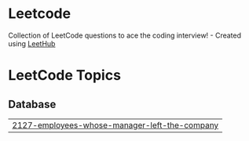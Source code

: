 # Leetcode
Collection of LeetCode questions to ace the coding interview! - Created using [LeetHub](https://github.com/QasimWani/LeetHub)

<!---LeetCode Topics Start-->
# LeetCode Topics
## Database
|  |
| ------- |
| [2127-employees-whose-manager-left-the-company](https://github.com/kunal1406/Leetcode/tree/master/2127-employees-whose-manager-left-the-company) |
<!---LeetCode Topics End-->